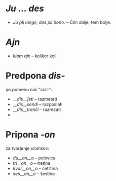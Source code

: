 # *Ju … des* 

- *Ju pli longe, des pli bone.* – Čim dalje, tem bolje.
 

# *Ajn*

- *kiom ajn* – kolikor koli
 

# Predpona *dis-*

po pomenu naš "raz-":

- *__dis__ĵeti* – razmetati
- *__dis__sendi* – razposlati
- *__dis__tranĉi* - razrezati
- 

# Pripona *-on*

za tvorjenje ulomkov:

- *du__on__o*   – polovica
- *tri__on__o*  – tretina
- *kvar__on__o* – četrtina
- *ses__on__o*  – šestina
 
